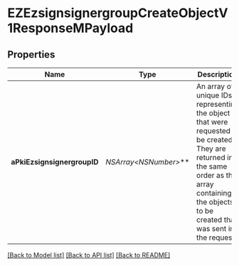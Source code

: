 # EZEzsignsignergroupCreateObjectV1ResponseMPayload

## Properties
Name | Type | Description | Notes
------------ | ------------- | ------------- | -------------
**aPkiEzsignsignergroupID** | **NSArray&lt;NSNumber*&gt;*** | An array of unique IDs representing the object that were requested to be created.  They are returned in the same order as the array containing the objects to be created that was sent in the request. | 

[[Back to Model list]](../README.md#documentation-for-models) [[Back to API list]](../README.md#documentation-for-api-endpoints) [[Back to README]](../README.md)


